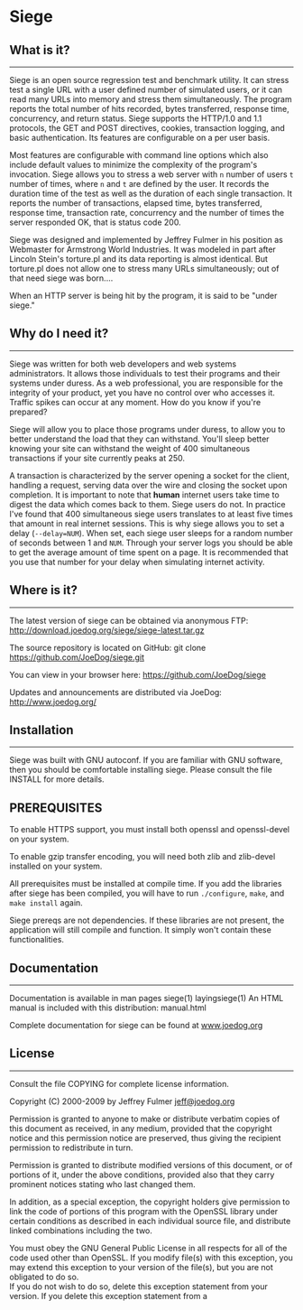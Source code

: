 # Siege

## What is it?
-----------
Siege is an open source regression test and benchmark utility.
It can stress test a single URL with a user defined number of
simulated users, or it can read many URLs into memory and
stress them simultaneously. The program reports the total
number of hits recorded, bytes transferred, response time,
concurrency, and return status. Siege supports the HTTP/1.0 and 1.1
protocols, the GET and POST directives, cookies, transaction
logging, and basic authentication. Its features are configurable
on a per user basis.

Most features are configurable with command line options which
also include default values to minimize the complexity of the
program's invocation. Siege allows you to stress a web server
with `n` number of users `t` number of times, where `n` and `t` are
defined by the user. It records the duration time of the test
as well as the duration of each single transaction. It reports
the number of transactions, elapsed time, bytes transferred,
response time, transaction rate, concurrency and the number of
times the server responded OK, that is status code 200.

Siege was designed and implemented by Jeffrey Fulmer in his
position as Webmaster for Armstrong World Industries. It was
modeled in part after Lincoln Stein's torture.pl and its data
reporting is almost identical. But torture.pl does not allow
one to stress many URLs simultaneously; out of that need siege
was born....

When an HTTP server is being hit by the program, it is said to be
"under siege."


## Why do I need it?
-----------------
Siege was written for both web developers and web systems
administrators. It allows those individuals to test their programs
and their systems under duress. As a web professional, you are
responsible for the integrity of your product, yet you have no
control over who accesses it. Traffic spikes can occur at any
moment. How do you know if you're prepared?

Siege will allow you to place those programs under duress, to
allow you to better understand the load that they can withstand.
You'll sleep  better knowing your site can withstand the
weight of 400 simultaneous transactions if your site currently
peaks at 250.

A transaction is characterized by the server opening a socket
for the client, handling a request, serving data over the wire 
and closing the socket upon completion. It is important to note 
that **human** internet users take time to digest the data which
comes back to them. Siege users do not. In practice I've found
that 400 simultaneous siege users translates to at least five 
times that amount in real internet sessions. This is why siege
allows you to set a delay (`--delay=NUM`). When set, each siege
user sleeps for a random number of seconds between 1 and `NUM`.
Through your server logs you should be able to get the average
amount of time spent on a page. It is recommended that you use 
that number for your delay when simulating internet activity.


## Where is it?
------------
The latest version of siege can be obtained via anonymous FTP:
http://download.joedog.org/siege/siege-latest.tar.gz

The source repository is located on GitHub:
git clone https://github.com/JoeDog/siege.git

You can view in your browser here:
https://github.com/JoeDog/siege

Updates and announcements are distributed via JoeDog:
http://www.joedog.org/


## Installation
------------
Siege was built with GNU autoconf. If you are familiar with
GNU software, then you should be comfortable installing siege.
Please consult the file INSTALL for more details.

PREREQUISITES
-------------
To enable HTTPS support, you must install both openssl and
openssl-devel on your system.

To enable gzip transfer encoding, you will need both zlib and
zlib-devel installed on your system.

All prerequisites must be installed at compile time. If you add
the libraries after siege has been compiled, you will have to
run `./configure`, `make`, and `make install` again.

Siege prereqs are not dependencies. If these libraries are not
present, the application will still compile and function. It
simply won't contain these functionalities.


## Documentation
-------------
Documentation is available in man pages  siege(1) layingsiege(1)
An HTML manual is included with this distribution:  manual.html

Complete documentation for siege can be found at www.joedog.org


## License
-------
Consult the file COPYING for complete license information.
 
Copyright (C) 2000-2009 by Jeffrey Fulmer <jeff@joedog.org>
 
Permission is  granted  to anyone to make or distribute verbatim
copies  of  this  document as received,  in any medium, provided 
that  the  copyright  notice  and  this  permission  notice  are 
preserved,  thus giving the recipient permission to redistribute 
in turn.
 
Permission  is  granted  to distribute modified versions of this
document,  or  of portions of it,  under  the above  conditions,
provided also that they carry prominent notices stating who last
changed them.
 
In addition, as a special exception, the  copyright holders give
permission to link the code of portions of this program with the
OpenSSL  library  under certain  conditions as described in each
individual  source  file,  and  distribute  linked  combinations
including the two.

You must  obey the  GNU General Public License  in all  respects
for all of the code  used  other  than OpenSSL.  If  you  modify
file(s)  with  this exception,  you may extend this exception to 
your version of the file(s), but you are not obligated to do so.  
If you do  not wish  to do so,  delete this exception  statement 
from your version. If you delete  this exception  statement from 
a

